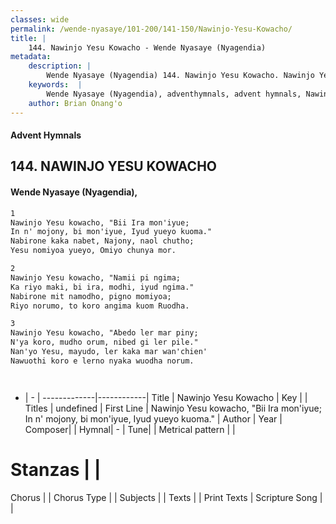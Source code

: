 ```yaml
---
classes: wide
permalink: /wende-nyasaye/101-200/141-150/Nawinjo-Yesu-Kowacho/
title: |
    144. Nawinjo Yesu Kowacho - Wende Nyasaye (Nyagendia)
metadata:
    description: |
        Wende Nyasaye (Nyagendia) 144. Nawinjo Yesu Kowacho. Nawinjo Yesu kowacho, "Bii Ira mon'iyue; In n' mojony, bi mon'iyue, Iyud yueyo kuoma." Nabirone kaka nabet, Najony, naol chutho; Yesu nomiyoa yueyo, Omiyo chunya mor.  
    keywords:  |
        Wende Nyasaye (Nyagendia), adventhymnals, advent hymnals, Nawinjo Yesu Kowacho, Nawinjo Yesu kowacho, "Bii Ira mon'iyue; In n' mojony, bi mon'iyue, Iyud yueyo kuoma.". 
    author: Brian Onang'o
---
```


#### Advent Hymnals
## 144. NAWINJO YESU KOWACHO
####  Wende Nyasaye (Nyagendia),

```txt
1
Nawinjo Yesu kowacho, "Bii Ira mon'iyue;
In n' mojony, bi mon'iyue, Iyud yueyo kuoma."
Nabirone kaka nabet, Najony, naol chutho;
Yesu nomiyoa yueyo, Omiyo chunya mor.

2
Nawinjo Yesu kowacho, "Namii pi ngima;
Ka riyo maki, bi ira, modhi, iyud ngima."
Nabirone mit namodho, pigno momiyoa;
Riyo norumo, to koro angima kuom Ruodha.

3
Nawinjo Yesu kowacho, "Abedo ler mar piny;
N'ya koro, mudho orum, nibed gi ler pile."
Nan'yo Yesu, mayudo, ler kaka mar wan'chien'
Nawuothi koro e lerno nyaka wuodha norum.




```

- |   -  |
-------------|------------|
Title | Nawinjo Yesu Kowacho |
Key |  |
Titles | undefined |
First Line | Nawinjo Yesu kowacho, "Bii Ira mon'iyue; In n' mojony, bi mon'iyue, Iyud yueyo kuoma." |
Author | 
Year | 
Composer| |
Hymnal|  - |
Tune|  |
Metrical pattern | |
# Stanzas |  |
Chorus |  |
Chorus Type |  |
Subjects | |
Texts |  |
Print Texts | 
Scripture Song |  |
    
